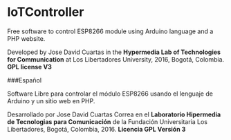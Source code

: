 # IoTController

Free software to control ESP8266 module using Arduino language and a PHP website.

Developed by Jose David Cuartas in the __Hypermedia Lab of Technologies for Communication__ at Los Libertadores University, 2016, Bogotá, Colombia. __GPL license V3__

###Español


Software Libre para controlar el módulo ESP8266 usando el lenguaje de Arduino y un sitio web en PHP.

Desarrollado por Jose David Cuartas Correa en el __Laboratorio Hipermedia de Tecnologias para Comunicación__ de la Fundación Universitaria Los Libertadores, Bogotá, Colombia, 2016. __Licencia GPL Versión 3__ 
